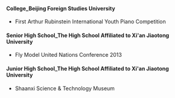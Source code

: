 #### College_Beijing Foreign Studies University

- First Arthur Rubinstein International Youth Piano Competition
[](pic/v_c_October-2016.jpg)


#### Senior High School_The High School Affiliated to Xi'an Jiaotong University

- Fly Model United Nations Conference 2013
[](pic/v_s_October-2013.jpg)


#### Junior High School_The High School Affiliated to Xi'an Jiaotong University

- Shaanxi Science & Technology Museum
[](pic/v_j_August-2010.jpg)
